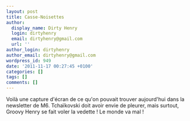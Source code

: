 ```yaml
---
layout: post
title: Casse-Noisettes
author:
  display_name: Dirty Henry
  login: dirtyhenry
  email: dirtyhenry@gmail.com
  url: ''
author_login: dirtyhenry
author_email: dirtyhenry@gmail.com
wordpress_id: 949
date: '2011-11-17 00:27:45 +0100'
categories: []
tags: []
comments: []
---
```

Voilà une capture d'écran de ce qu'on pouvait trouver aujourd'hui dans la newsletter de M6. Tchaïkovski doit avoir envie de pleurer, mais surtout, Groovy Henry se fait voler la vedette ! Le monde va mal !
